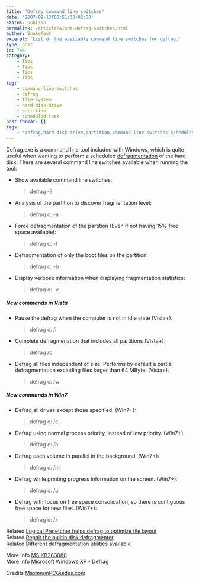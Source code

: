 ```yaml
---
title: 'Defrag command line switches'
date: '2007-09-13T00:51:33+02:00'
status: publish
permalink: /article/winnt-defrag-switches.html
author: Snakefoot
excerpt: 'List of the available command line switches for defrag.'
type: post
id: 744
category:
    - Tips
    - Tips
    - Tips
    - Tips
tag:
    - command-line-switches
    - defrag
    - file-system
    - hard-disk-drive
    - partition
    - scheduled-task
post_format: []
tags:
    - 'defrag,hard-disk-drive,partition,command-line-switches,scheduled-task'
---
```

Defrag.exe is a command line tool included with Windows, which is quite useful when wanting to perform a scheduled [defragmentation](/article/defrag-hard-disk-partition.html) of the hard disk. There are several command line switches available when running the tool:

- Show available command line switches:
  > defrag -?
- Analysis of the partition to discover fragmentation level:
  > defrag c: -a
- Force defragmentation of the partition (Even if not having 15% free space available):
  > defrag c: -f
- Defragmentation of only the boot files on the partition:
  > defrag c: -b
- Display verbose information when displaying fragmentation statistics:
  > defrag c: -v

##### New commands in Vista

- Pause the defrag when the computer is not in idle state (Vista+):
  > defrag c: /i
- Complete defragmenation that includes all partitions (Vista+):
  > defrag /c
- Defrag all files independent of size. Performs by default a partial defragmentation excluding files larger than 64 MByte. (Vista+):
  > defrag c: /w

##### New commands in Win7

- Defrag all drives except those specified. (Win7+):
  > defrag c: /e
- Defrag using normal process priority, instead of low priority. (Win7+):
  > defrag c: /h
- Defrag each volume in parallel in the background. (Win7+):
  > defrag c: /m
- Defrag while printing progress information on the screen. (Win7+):
  > defrag c: /u
- Defrag with focus on free space consolidation, so there is contiguous free space for new files. (Win7+):
  > defrag c: /x
 
 Related [Logical Prefetcher helps defrag to optimize file layout](/article/winnt-logical-prefetcher.html)  
 Related [Repair the builtin disk defragmenter](/article/winnt-defrag-repair.html)  
 Related [Different defragmentation utilities available](/article/winnt-defrag-tools.html)  
  
 More Info [MS KB283080](http://support.microsoft.com/kb/283080 "Description of the New Command Line Defrag.exe Included with Windows XP [Q283080]")  
 More Info [Microsoft Windows XP - Defrag](http://www.microsoft.com/resources/documentation/windows/xp/all/proddocs/en-us/defrag.mspx)  
  
 Credits [MaximumPCGuides.com](http://www.maximumpcguides.com/)